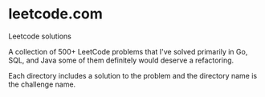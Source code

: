 # leetcode.com

Leetcode solutions

A collection of 500+ LeetCode problems that I've solved primarily in Go, SQL, and Java some of them definitely would deserve a refactoring.

Each directory includes a solution to the problem and the directory name is the challenge name.
